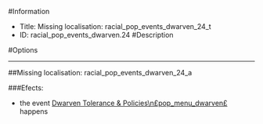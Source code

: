 #Information
 - Title: Missing localisation: racial_pop_events_dwarven_24_t
 - ID: racial_pop_events_dwarven.24
#Description

#Options

___
##Missing localisation: racial_pop_events_dwarven_24_a

###Efects:<ul><li>the event [Dwarven Tolerance & Policies\n£pop_menu_dwarven£](../events/dwarven_tolerance_policies_npspop_menu_dwarvenps.md) happens</li></ul>
